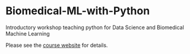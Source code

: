# Biomedical-ML-with-Python
Introductory workshop teaching python for Data Science and Biomedical Machine Learning

Please see the [course website](https://www.bigbioinformatics.org/workshops) for details.
